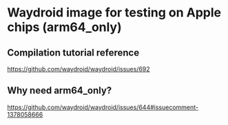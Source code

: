 # Waydroid image for testing on Apple chips (arm64_only)

## Compilation tutorial reference
https://github.com/waydroid/waydroid/issues/692

## Why need arm64_only?
https://github.com/waydroid/waydroid/issues/644#issuecomment-1378058666
